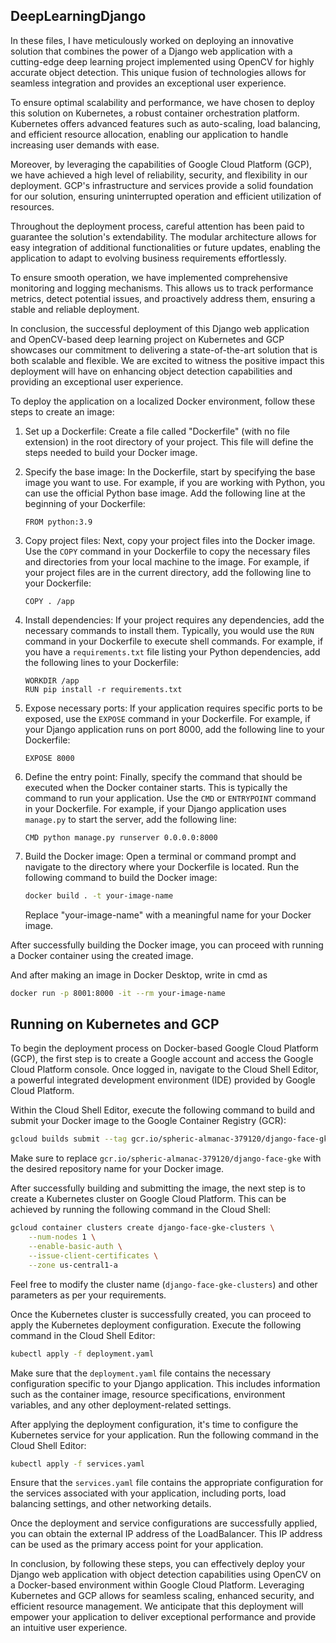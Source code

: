## DeepLearningDjango

In these files, I have meticulously worked on deploying an innovative solution that combines the power of a Django web application with a cutting-edge deep learning project implemented using OpenCV for highly accurate object detection. This unique fusion of technologies allows for seamless integration and provides an exceptional user experience.

To ensure optimal scalability and performance, we have chosen to deploy this solution on Kubernetes, a robust container orchestration platform. Kubernetes offers advanced features such as auto-scaling, load balancing, and efficient resource allocation, enabling our application to handle increasing user demands with ease.

Moreover, by leveraging the capabilities of Google Cloud Platform (GCP), we have achieved a high level of reliability, security, and flexibility in our deployment. GCP's infrastructure and services provide a solid foundation for our solution, ensuring uninterrupted operation and efficient utilization of resources.

Throughout the deployment process, careful attention has been paid to guarantee the solution's extendability. The modular architecture allows for easy integration of additional functionalities or future updates, enabling the application to adapt to evolving business requirements effortlessly.

To ensure smooth operation, we have implemented comprehensive monitoring and logging mechanisms. This allows us to track performance metrics, detect potential issues, and proactively address them, ensuring a stable and reliable deployment.

In conclusion, the successful deployment of this Django web application and OpenCV-based deep learning project on Kubernetes and GCP showcases our commitment to delivering a state-of-the-art solution that is both scalable and flexible. We are excited to witness the positive impact this deployment will have on enhancing object detection capabilities and providing an exceptional user experience.

To deploy the application on a localized Docker environment, follow these steps to create an image:

1. Set up a Dockerfile: Create a file called "Dockerfile" (with no file extension) in the root directory of your project. This file will define the steps needed to build your Docker image.

2. Specify the base image: In the Dockerfile, start by specifying the base image you want to use. For example, if you are working with Python, you can use the official Python base image. Add the following line at the beginning of your Dockerfile:
   ```
   FROM python:3.9
   ```

3. Copy project files: Next, copy your project files into the Docker image. Use the `COPY` command in your Dockerfile to copy the necessary files and directories from your local machine to the image. For example, if your project files are in the current directory, add the following line to your Dockerfile:
   ```
   COPY . /app
   ```

4. Install dependencies: If your project requires any dependencies, add the necessary commands to install them. Typically, you would use the `RUN` command in your Dockerfile to execute shell commands. For example, if you have a `requirements.txt` file listing your Python dependencies, add the following lines to your Dockerfile:
   ```
   WORKDIR /app
   RUN pip install -r requirements.txt
   ```

5. Expose necessary ports: If your application requires specific ports to be exposed, use the `EXPOSE` command in your Dockerfile. For example, if your Django application runs on port 8000, add the following line to your Dockerfile:
   ```
   EXPOSE 8000
   ```

6. Define the entry point: Finally, specify the command that should be executed when the Docker container starts. This is typically the command to run your application. Use the `CMD` or `ENTRYPOINT` command in your Dockerfile. For example, if your Django application uses `manage.py` to start the server, add the following line:
   ```
   CMD python manage.py runserver 0.0.0.0:8000
   ```

7. Build the Docker image: Open a terminal or command prompt and navigate to the directory where your Dockerfile is located. Run the following command to build the Docker image:
   ```bash
   docker build . -t your-image-name
   ```

   Replace "your-image-name" with a meaningful name for your Docker image.

After successfully building the Docker image, you can proceed with running a Docker container using the created image.

And after making an image in Docker Desktop, write in cmd as

```bash
docker run -p 8001:8000 -it --rm your-image-name
```
## Running on Kubernetes and GCP


To begin the deployment process on Docker-based Google Cloud Platform (GCP), the first step is to create a Google account and access the Google Cloud Platform console. Once logged in, navigate to the Cloud Shell Editor, a powerful integrated development environment (IDE) provided by Google Cloud Platform.

Within the Cloud Shell Editor, execute the following command to build and submit your Docker image to the Google Container Registry (GCR):
```bash
gcloud builds submit --tag gcr.io/spheric-almanac-379120/django-face-gke .
```
Make sure to replace `gcr.io/spheric-almanac-379120/django-face-gke` with the desired repository name for your Docker image.

After successfully building and submitting the image, the next step is to create a Kubernetes cluster on Google Cloud Platform. This can be achieved by running the following command in the Cloud Shell:
```bash
gcloud container clusters create django-face-gke-clusters \
    --num-nodes 1 \
    --enable-basic-auth \
    --issue-client-certificates \
    --zone us-central1-a
```
Feel free to modify the cluster name (`django-face-gke-clusters`) and other parameters as per your requirements.

Once the Kubernetes cluster is successfully created, you can proceed to apply the Kubernetes deployment configuration. Execute the following command in the Cloud Shell Editor:
```bash
kubectl apply -f deployment.yaml
```
Make sure that the `deployment.yaml` file contains the necessary configuration specific to your Django application. This includes information such as the container image, resource specifications, environment variables, and any other deployment-related settings.

After applying the deployment configuration, it's time to configure the Kubernetes service for your application. Run the following command in the Cloud Shell Editor:
```bash
kubectl apply -f services.yaml
```
Ensure that the `services.yaml` file contains the appropriate configuration for the services associated with your application, including ports, load balancing settings, and other networking details.

Once the deployment and service configurations are successfully applied, you can obtain the external IP address of the LoadBalancer. This IP address can be used as the primary access point for your application.

In conclusion, by following these steps, you can effectively deploy your Django web application with object detection capabilities using OpenCV on a Docker-based environment within Google Cloud Platform. Leveraging Kubernetes and GCP allows for seamless scaling, enhanced security, and efficient resource management. We anticipate that this deployment will empower your application to deliver exceptional performance and provide an intuitive user experience.